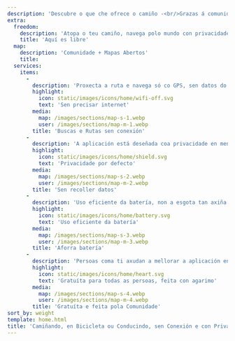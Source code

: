 ```yaml
---
description: 'Descubre o que che ofrece o camiño -<br/>Grazas á comunidade'
extra:
  freedom:
    description: 'Atopa o teu camiño, navega polo mundo con privacidade e priorizando a comunidade.'
    title: 'Aquí es libre'
  map:
    description: 'Comunidade + Mapas Abertos'
    title:
  services:
    items:
      - 
        description: 'Proxecta a ruta e navega só co GPS, sen datos do móbil. Busca puntos de paso nas longas camiñadas ou rutas en bicicleta.'
        highlight:
          icon: static/images/icons/home/wifi-off.svg
          text: 'Sen precisar internet'
        media:
          map: /images/sections/map-s-1.webp
          user: /images/sections/map-m-1.webp
        title: 'Buscas e Rutas sen conexión'
      - 
        description: 'A aplicación está deseñada coa privacidade en mente - non identifica a persoas, non te rastrexa e non recolle ningunha información. CoMaps está auditada por <span class="text-icon"><svg viewBox="0 0 19 19"><use href="#icon-exodus"></use></svg> [Exodus](https://reports.exodus-privacy.eu.org/reports/app.comaps.google/latest/).'
        highlight:
          icon: static/images/icons/home/shield.svg
          text: 'Privacidade por defecto'
        media:
          map: /images/sections/map-s-2.webp
          user: /images/sections/map-m-2.webp
        title: 'Sen recoller datos'
      - 
        description: 'Uso eficiente da batería, non a esgota tan axiña como outras aplicacións para navegar.'
        highlight:
          icon: static/images/icons/home/battery.svg
          text: 'Uso eficiente da batería'
        media:
          map: /images/sections/map-s-3.webp
          user: /images/sections/map-m-3.webp
        title: 'Aforra batería'
      - 
        description: 'Persoas coma ti axudan a mellorar a aplicación engadindo localizacións a <span class="text-icon"><svg viewBox="0 0 19 19"><use href="#icon-open-street-map"></use></svg> [OpenStreetMap](https://openstreetmap.org)</span>, facendo recensións das novas características, e aportando ao código en <span class="text-icon"><svg viewbox="0 0 4.233 4.233"> <use href="#icon-codeberg"></use></svg>[Codeberg](https://codeberg.org/comaps)</span> para crear mellores mapas. O proxecto é unha derivación de Organic Maps e Maps.Me, xestionado por unha comunidade do código aberto.'
        highlight:
          icon: static/images/icons/home/heart.svg
          text: 'Gratuíta para todas as persoas, feita con agarimo'
        media:
          map: /images/sections/map-s-4.webp
          user: /images/sections/map-m-4.webp
        title: 'Gratuíta e feita pola Comunidade'
sort_by: weight
template: home.html
title: 'Camiñando, en Bicicleta ou Conducindo, sen Conexión e con Privacidade'
---
```

